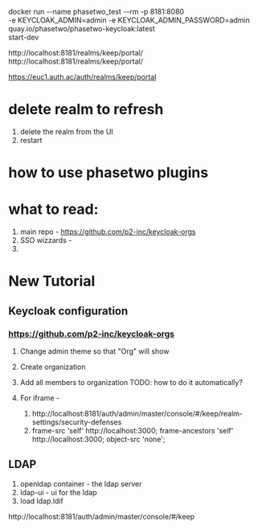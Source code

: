 


docker run --name phasetwo_test --rm -p 8181:8080 \
    -e KEYCLOAK_ADMIN=admin -e KEYCLOAK_ADMIN_PASSWORD=admin \
    quay.io/phasetwo/phasetwo-keycloak:latest \
    start-dev


http://localhost:8181/realms/keep/portal/
http://localhost:8181/realms/keep/portal/

https://euc1.auth.ac/auth/realms/keep/portal


# delete realm to refresh
1. delete the realm from the UI
2. restart

# how to use phasetwo plugins


# what to read:
1. main repo - https://github.com/p2-inc/keycloak-orgs
2. SSO wizzards -
3.



# New Tutorial

## Keycloak configuration
### https://github.com/p2-inc/keycloak-orgs
1. Change admin theme so that "Org" will show
2. Create organization
3. Add all members to organization
    TODO: how to do it automatically?

4. For iframe -
   1. http://localhost:8181/auth/admin/master/console/#/keep/realm-settings/security-defenses
   2. frame-src 'self' http://localhost:3000; frame-ancestors 'self' http://localhost:3000; object-src 'none';


## LDAP
1. openldap container - the ldap server
2. ldap-ui - ui for the ldap
3. load ldap.ldif


http://localhost:8181/auth/admin/master/console/#/keep
